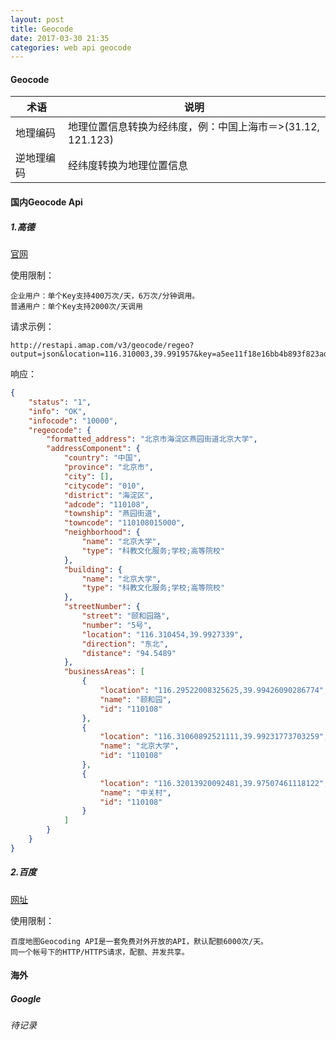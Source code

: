 ```yaml
---
layout: post
title: Geocode
date: 2017-03-30 21:35
categories: web api geocode
---
```


#### Geocode

术语|说明
---|---
地理编码| 地理位置信息转换为经纬度，例：中国上海市＝>(31.12, 121.123)
逆地理编码| 经纬度转换为地理位置信息

#### 国内Geocode Api

##### 1.高德

[官网][gaode-geocode-api]

使用限制：

```
企业用户：单个Key支持400万次/天，6万次/分钟调用。
普通用户：单个Key支持2000次/天调用
```

请求示例：

```http
http://restapi.amap.com/v3/geocode/regeo?output=json&location=116.310003,39.991957&key=a5ee11f18e16bb4b893f823ad97d79a0
```

响应：

```json
{
    "status": "1",
    "info": "OK",
    "infocode": "10000",
    "regeocode": {
        "formatted_address": "北京市海淀区燕园街道北京大学",
        "addressComponent": {
            "country": "中国",
            "province": "北京市",
            "city": [],
            "citycode": "010",
            "district": "海淀区",
            "adcode": "110108",
            "township": "燕园街道",
            "towncode": "110108015000",
            "neighborhood": {
                "name": "北京大学",
                "type": "科教文化服务;学校;高等院校"
            },
            "building": {
                "name": "北京大学",
                "type": "科教文化服务;学校;高等院校"
            },
            "streetNumber": {
                "street": "颐和园路",
                "number": "5号",
                "location": "116.310454,39.9927339",
                "direction": "东北",
                "distance": "94.5489"
            },
            "businessAreas": [
                {
                    "location": "116.29522008325625,39.99426090286774",
                    "name": "颐和园",
                    "id": "110108"
                },
                {
                    "location": "116.31060892521111,39.99231773703259",
                    "name": "北京大学",
                    "id": "110108"
                },
                {
                    "location": "116.32013920092481,39.97507461118122",
                    "name": "中关村",
                    "id": "110108"
                }
            ]
        }
    }
}
```

##### 2.百度

[网址][baidu-geocode-api]

使用限制：

```
百度地图Geocoding API是一套免费对外开放的API，默认配额6000次/天。
同一个帐号下的HTTP/HTTPS请求，配额、并发共享。
```

#### 海外

##### Google

###### 待记录


[gaode-geocode-api]: http://lbs.amap.com/api/webservice/guide/api/georegeo
[baidu-geocode-api]: http://lbsyun.baidu.com/index.php?title=webapi/guide/webservice-geocoding